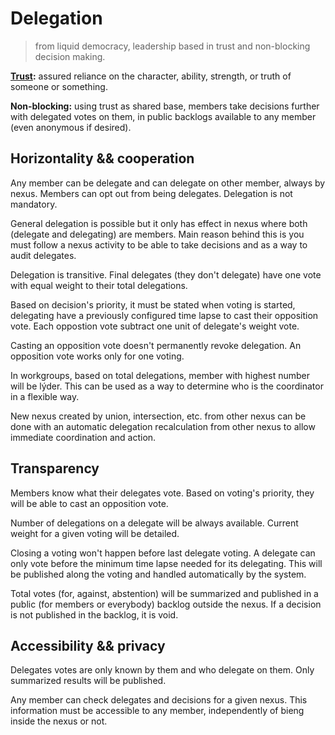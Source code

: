 # Delegation

> from liquid democracy, leadership based in trust and non-blocking decision making.

**[Trust](http://www.merriam-webster.com/dictionary/trust):** assured reliance on the character, ability, strength, or truth of someone or something.

**Non-blocking:** using trust as shared base, members take decisions further with delegated votes on them, in public backlogs available to any member (even anonymous if desired).

## Horizontality && cooperation

Any member can be delegate and can delegate on other member, always by nexus. Members can opt out from being delegates. Delegation is not mandatory.

General delegation is possible but it only has effect in nexus where both (delegate and delegating) are members. Main reason behind this is you must follow a nexus activity to be able to take decisions and as a way to audit delegates.

Delegation is transitive. Final delegates (they don't delegate) have one vote with equal weight to their total delegations.

Based on decision's priority, it must be stated when voting is started, delegating have a previously configured time lapse to cast their opposition vote. Each oppostion vote subtract one unit of delegate's weight vote.

Casting an opposition vote doesn't permanently revoke delegation. An opposition vote works only for one voting.

In workgroups, based on total delegations, member with highest number will be lýder. This can be used as a way to determine who is the coordinator in a flexible way.

New nexus created by union, intersection, etc. from other nexus can be done with an automatic delegation recalculation from other nexus to allow immediate coordination and action.

## Transparency

Members know what their delegates vote. Based on voting's priority, they will be able to cast an opposition vote.

Number of delegations on a delegate will be always available. Current weight for a given voting will be detailed.

Closing a voting won't happen before last delegate voting. A delegate can only vote before the minimum time lapse needed for its delegating. This will be published along the voting and handled automatically by the system.

Total votes (for, against, abstention) will be summarized and published in a public (for members or everybody) backlog outside the nexus. If a decision is not published in the backlog, it is void.

## Accessibility && privacy

Delegates votes are only known by them and who delegate on them. Only summarized results will be published.

Any member can check delegates and decisions for a given nexus. This information must be accessible to any member, independently of bieng inside the nexus or not.